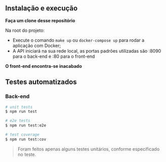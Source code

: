 ## Instalação e execução

**Faça um clone desse repositório**

Na root do projeto:

- Execute o comando `make up` ou `docker-compose up` para rodar a aplicação com Docker;
- A API iniciará na sua rede local, as portas padrões utilizadas são :8090 para o back-end e :80 para o front-end

**O front-end encontra-se inacabado**

## Testes automatizados

### Back-end

```bash
# unit tests
$ npm run test

# e2e tests
$ npm run test:e2e

# test coverage
$ npm run test:cov
```

> Foram feitos apenas alguns testes unitários, conforme especificado no teste.
